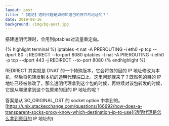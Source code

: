 ```yaml
---
layout: post
title: "【笔记】透明代理是如何知道包的原目的地址的？"
date: 2019-08-16
background: /img/bg-post.jpg
---
```


搭建透明代理时，会用到iptables对流量重定向。

{% highlight terminal %}
iptables -t nat -A PREROUTING -i eth0 -p tcp --dport 80 -j REDIRECT --to-port 8080
iptables -t nat -A PREROUTING -i eth0 -p tcp --dport 443 -j REDIRECT --to-port 8080
{% endhighlight %}

REDIRECT 其实就是 DNAT 的一个特殊版本，它会将包的目的 IP 地址修改为本机，然后将包转发到本机的透明代理端口上。这里问题就来了？既然包的目的 IP 地址已经被修改了，那么透明代理拿到这个包的时候，再继续对该包转发的时候，它是从哪里拿到这个包原来的目的 IP 地址的呢？

答案是从 SO_ORIGINAL_DST 的 socket option 中拿到的。
[https://unix.stackexchange.com/questions/166692/how-does-a-transparent-socks-proxy-know-which-destination-ip-to-use](透明代理是怎么拿到原目的 IP 地址的)